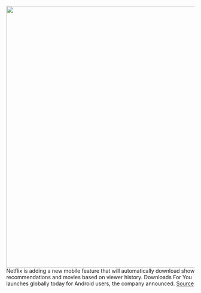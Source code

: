 <img src='https://cdn.vox-cdn.com/thumbor/26AD6ZQb6C-VE3T_d4Sy6wBvC5s=/0x0:2040x1360/1200x800/filters:focal(857x517:1183x843)/cdn.vox-cdn.com/uploads/chorus_image/image/68856641/acastro_181101_1777_netflix_0001.0.jpg' width='700px' /><br/>
Netflix is adding a new mobile feature that will automatically download show recommendations and movies based on viewer history. Downloads For You launches globally today for Android users, the company announced.
<a href='https://www.theverge.com/2021/2/22/22295236/netflix-downloads-for-you-recomendations-streaming'> Source <a/>